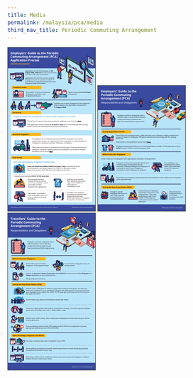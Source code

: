 ```yaml
---
title: Media
permalink: /malaysia/pca/media
third_nav_title: Periodic Commuting Arrangement
---
```


<p><a href="/pdf/pca-application-process.pdf" target="_blank"><img src="/images/pca-application-process.png" alt="Employers’ Guide to the Periodic Commuting Arrangement (PCA) Application Process" style="display: inline; width: auto;" /></a> <a href="/pdf/employers-guide.pdf" target="_blank"><img src="/images/employers-guide.png" alt="Employers’ Guide to the Periodic Commuting Arrangement (PCA)" style="display: inline; width: auto;" /></a> <a href="/pdf/travellers-guide.pdf" target="_blank"><img src="/images/travellers-guide.png" alt="Travellers’ Guide to the Periodic Commuting Arrangement (PCA)" style="display: inline; width: auto;" /></a></p>

